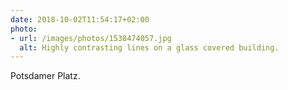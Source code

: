 ```yaml
---
date: 2018-10-02T11:54:17+02:00
photo:
- url: /images/photos/1538474057.jpg
  alt: Highly contrasting lines on a glass covered building.
---
```

Potsdamer Platz.
